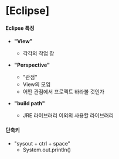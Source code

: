 # [Eclipse]

#### Eclipse 특징

- **"View"**
  - 각각의 작업 창

- **"Perspective"**
  - "관점"
  - View의 모임
  - 어떤 관점에서 프로젝트 바라볼 것인가
  
- **"build path"**
  - JRE 라이브러리 이외의 사용할 라이브러리

#### 단축키
- "sysout + ctrl + space"
  - System.out.println()